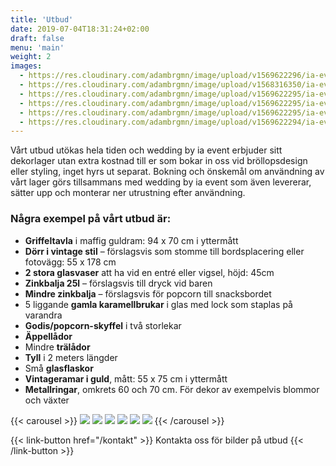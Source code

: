 ```yaml
---
title: 'Utbud'
date: 2019-07-04T18:31:24+02:00
draft: false
menu: 'main'
weight: 2
images:
  - https://res.cloudinary.com/adambrgmn/image/upload/v1569622296/ia-event/Medelhavsdukning-bro%CC%88llop-2.jpg
  - https://res.cloudinary.com/adambrgmn/image/upload/v1568316350/ia-event/Bro%CC%88llopsdetaljer.jpg
  - https://res.cloudinary.com/adambrgmn/image/upload/v1569622295/ia-event/Bordsplacering-skylt-bro%CC%88llop-1.jpg
  - https://res.cloudinary.com/adambrgmn/image/upload/v1569622295/ia-event/samantha-gades-x40Q9jrEVT0-unsplash.jpg
  - https://res.cloudinary.com/adambrgmn/image/upload/v1569622295/ia-event/Vigselba%CC%8Age-utomhus_kopia.jpg
  - https://res.cloudinary.com/adambrgmn/image/upload/v1569622294/ia-event/Ballonggirlang.jpg
---
```


Vårt utbud utökas hela tiden och wedding by ia event erbjuder sitt dekorlager
utan extra kostnad till er som bokar in oss vid bröllopsdesign eller styling,
inget hyrs ut separat. Bokning och önskemål om användning av vårt lager görs
tillsammans med wedding by ia event som även levererar, sätter upp och monterar
ner utrustning efter användning.

### Några exempel på vårt utbud är:

- **Griffeltavla** i maffig guldram: 94 x 70 cm i yttermått
- **Dörr i vintage stil** – förslagsvis som stomme till bordsplacering eller
  fotovägg: 55 x 178 cm
- **2 stora glasvaser** att ha vid en entré eller vigsel, höjd: 45cm
- **Zinkbalja 25l** – förslagsvis till dryck vid baren
- **Mindre zinkbalja** – förslagsvis för popcorn till snacksbordet
- 5 liggande **gamla karamellbrukar** i glas med lock som staplas på varandra
- **Godis/popcorn-skyffel** i två storlekar
- **Äppellådor**
- Mindre **trälådor**
- **Tyll** i 2 meters längder
- Små **glasflaskor**
- **Vintageramar i guld**, mått: 55 x 75 cm i yttermått
- **Metallringar**, omkrets 60 och 70 cm. För dekor av exempelvis blommor och
  växter

{{< carousel >}}
![](https://res.cloudinary.com/adambrgmn/image/upload/v1569622296/ia-event/Medelhavsdukning-bro%CC%88llop-2.jpg)
![](https://res.cloudinary.com/adambrgmn/image/upload/v1568316350/ia-event/Bro%CC%88llopsdetaljer.jpg)
![](https://res.cloudinary.com/adambrgmn/image/upload/v1569622295/ia-event/Bordsplacering-skylt-bro%CC%88llop-1.jpg)
![](https://res.cloudinary.com/adambrgmn/image/upload/v1569622295/ia-event/samantha-gades-x40Q9jrEVT0-unsplash.jpg)
![](https://res.cloudinary.com/adambrgmn/image/upload/v1569622295/ia-event/Vigselba%CC%8Age-utomhus_kopia.jpg)
![](https://res.cloudinary.com/adambrgmn/image/upload/v1569622294/ia-event/Ballonggirlang.jpg)
{{< /carousel >}}

{{< link-button href="/kontakt" >}} Kontakta oss för bilder på utbud
{{< /link-button >}}
